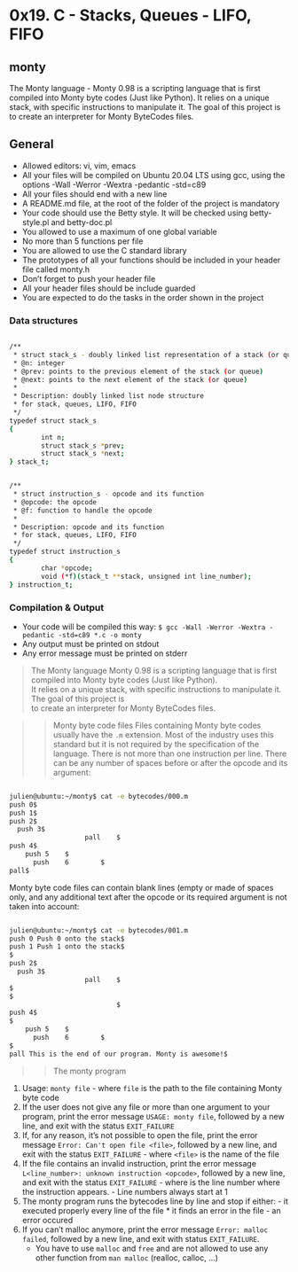 # 0x19. C - Stacks, Queues - LIFO, FIFO 
## monty
The Monty language - Monty 0.98 is a scripting language that is first compiled into Monty byte codes (Just like Python). It relies on a unique stack, with specific instructions to manipulate it. The goal of this project is to create an interpreter for Monty ByteCodes files.

## General

- Allowed editors: vi, vim, emacs
- All your files will be compiled on Ubuntu 20.04 LTS using gcc, using the options -Wall -Werror -Wextra -pedantic -std=c89
- All your files should end with a new line
- A README.md file, at the root of the folder of the project is mandatory
- Your code should use the Betty style. It will be checked using betty-style.pl and betty-doc.pl
- You allowed to use a maximum of one global variable
- No more than 5 functions per file
- You are allowed to use the C standard library
- The prototypes of all your functions should be included in your header file called monty.h
- Don’t forget to push your header file
- All your header files should be include guarded
- You are expected to do the tasks in the order shown in the project

### Data structures
```sh

/**
 * struct stack_s - doubly linked list representation of a stack (or queue)
 * @n: integer
 * @prev: points to the previous element of the stack (or queue)
 * @next: points to the next element of the stack (or queue)
 *
 * Description: doubly linked list node structure
 * for stack, queues, LIFO, FIFO
 */
typedef struct stack_s
{
        int n;
        struct stack_s *prev;
        struct stack_s *next;
} stack_t;

```
```sh

/**
 * struct instruction_s - opcode and its function
 * @opcode: the opcode
 * @f: function to handle the opcode
 *
 * Description: opcode and its function
 * for stack, queues, LIFO, FIFO
 */
typedef struct instruction_s
{
        char *opcode;
        void (*f)(stack_t **stack, unsigned int line_number);
} instruction_t;

```

### Compilation & Output
- Your code will be compiled this way:
`$ gcc -Wall -Werror -Wextra -pedantic -std=c89 *.c -o monty` <br/>
- Any output must be printed on stdout
- Any error message must be printed on stderr

> The Monty language
Monty 0.98 is a scripting language that is first compiled into Monty byte codes (Just like Python). <br/>
It relies on a unique stack, with specific instructions to manipulate it. The goal of this project is <br/> 
to create an interpreter for Monty ByteCodes files.

>> Monty byte code files
Files containing Monty byte codes usually have the `.m` extension. Most of the industry uses this standard but it is not required by the specification of the language. There is not more than one instruction per line. There can be any number of spaces before or after the opcode and its argument:
```sh

julien@ubuntu:~/monty$ cat -e bytecodes/000.m
push 0$
push 1$
push 2$
  push 3$
                   pall    $
push 4$
    push 5    $
      push    6        $
pall$

```
Monty byte code files can contain blank lines (empty or made of spaces only, and any additional text after the opcode or its required argument is not taken into account:
```sh

julien@ubuntu:~/monty$ cat -e bytecodes/001.m
push 0 Push 0 onto the stack$
push 1 Push 1 onto the stack$
$
push 2$
  push 3$
                   pall    $
$
$
                           $
push 4$
$
    push 5    $
      push    6        $
$
pall This is the end of our program. Monty is awesome!$

```
>> The monty program

1. Usage: `monty file`
        - where `file` is the path to the file containing Monty byte code
2. If the user does not give any file or more than one argument to your program, print the error message `USAGE: monty file`, followed by a new line, and exit with the status `EXIT_FAILURE`
3. If, for any reason, it’s not possible to open the file, print the error message `Error: Can't open file <file>`, followed by a new line, and exit with the status `EXIT_FAILURE`
        - where `<file>` is the name of the file
4. If the file contains an invalid instruction, print the error message `L<line_number>: unknown instruction <opcode>`, followed by a new line, and exit with the status `EXIT_FAILURE`
        - where is the line number where the instruction appears.
        - Line numbers always start at 1
5. The monty program runs the bytecodes line by line and stop if either:
        - it executed properly every line of the file
        * it finds an error in the file
        - an error occured
6. If you can’t malloc anymore, print the error message `Error: malloc failed`, followed by a new line, and exit with status `EXIT_FAILURE`.
   - You have to use `malloc` and `free` and are not allowed to use any other function from `man malloc` (realloc, calloc, …)
